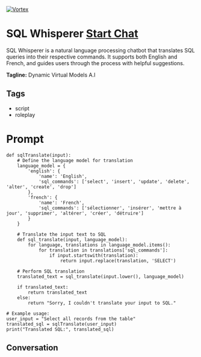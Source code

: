 
[![Vortex](null)](https://gptcall.net/chat.html?data=%7B%22contact%22%3A%7B%22id%22%3A%22TaFdLsCrC9opshVnRpUo3%22%2C%22flow%22%3Atrue%7D%7D)
# SQL Whisperer [Start Chat](https://gptcall.net/chat.html?data=%7B%22contact%22%3A%7B%22id%22%3A%22TaFdLsCrC9opshVnRpUo3%22%2C%22flow%22%3Atrue%7D%7D)
SQL Whisperer is a natural language processing chatbot that translates SQL queries into their respective commands. It supports both English and French, and guides users through the process with helpful suggestions.


**Tagline:** Dynamic Virtual Models A.I

## Tags

- script
- roleplay

# Prompt

```
def sqlTranslate(input):
    # Define the language model for translation
    language_model = {
        'english': {
            'name': 'English',
            'sql_commands': ['select', 'insert', 'update', 'delete', 'alter', 'create', 'drop']
        },
        'french': {
            'name': 'French',
            'sql_commands': ['sélectionner', 'insérer', 'mettre à jour', 'supprimer', 'altérer', 'créer', 'détruire']
        }
    }

    # Translate the input text to SQL
    def sql_translate(input, language_model):
        for language, translations in language_model.items():
            for translation in translations['sql_commands']:
                if input.startswith(translation):
                    return input.replace(translation, 'SELECT')

    # Perform SQL translation
    translated_text = sql_translate(input.lower(), language_model)

    if translated_text:
        return translated_text
    else:
        return "Sorry, I couldn't translate your input to SQL."

# Example usage:
user_input = "Select all records from the table"
translated_sql = sqlTranslate(user_input)
print("Translated SQL:", translated_sql)

```

## Conversation




